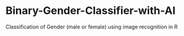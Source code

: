 # Binary-Gender-Classifier-with-AI
Classification of Gender (male or female) using image recognition in R

